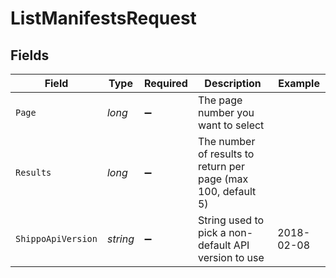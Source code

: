 # ListManifestsRequest


## Fields

| Field                                                         | Type                                                          | Required                                                      | Description                                                   | Example                                                       |
| ------------------------------------------------------------- | ------------------------------------------------------------- | ------------------------------------------------------------- | ------------------------------------------------------------- | ------------------------------------------------------------- |
| `Page`                                                        | *long*                                                        | :heavy_minus_sign:                                            | The page number you want to select                            |                                                               |
| `Results`                                                     | *long*                                                        | :heavy_minus_sign:                                            | The number of results to return per page (max 100, default 5) |                                                               |
| `ShippoApiVersion`                                            | *string*                                                      | :heavy_minus_sign:                                            | String used to pick a non-default API version to use          | 2018-02-08                                                    |